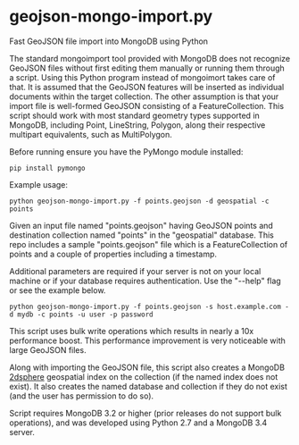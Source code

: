 # geojson-mongo-import.py
Fast GeoJSON file import into MongoDB using Python

The standard mongoimport tool provided with MongoDB does not recognize GeoJSON files without first editing them manually or running them through a script.  Using this Python program instead of mongoimort takes care of that.  It is assumed that the GeoJSON features will be inserted as individual documents within the target collection.  The other assumption is that your import file is well-formed GeoJSON consisting of a FeatureCollection. This script should work with most standard geometry types supported in MongoDB, including Point, LineString, Polygon, along their respective multipart equivalents, such as MultiPolygon.   

Before running ensure you have the PyMongo module installed:

`pip install pymongo`

Example usage:

`python geojson-mongo-import.py -f points.geojson -d geospatial -c points`

Given an input file named "points.geojson" having GeoJSON points and destination collection named "points" in the "geospatial" database.  This repo includes a sample "points.geojson" file which is a FeatureCollection of points and a couple of properties including a timestamp.

Additional parameters are required if your server is not on your local machine or if your database requires authentication.  Use the "--help" flag or see the example below.

`python geojson-mongo-import.py -f points.geojson -s host.example.com -d mydb -c points -u user -p password`

This script uses bulk write operations which results in nearly a 10x performance boost.  This performance improvement is very noticeable with large GeoJSON files.

Along with importing the GeoJSON file, this script also creates a MongoDB [2dsphere](https://docs.mongodb.com/manual/core/2dsphere/) geospatial index on the collection (if the named index does not exist).  It also creates the named database and collection if they do not exist (and the user has permission to do so).

Script requires MongoDB 3.2 or higher (prior releases do not support bulk operations), and was developed using Python 2.7 and a MongoDB 3.4 server.




